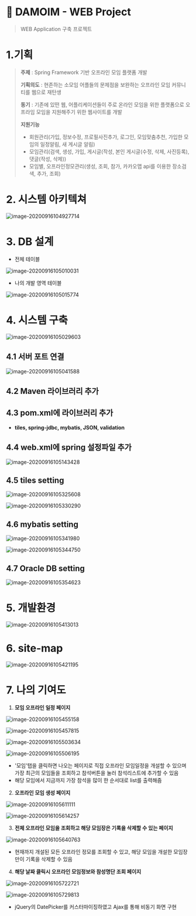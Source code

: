 # :facepunch: DAMOIM - WEB Project

> WEB Application 구축 프로젝트

# 1.기획

> **주제** : Spring Framework 기반 오프라인 모임 플랫폼 개발
>
> **기획의도** : 현존하는 소모임 어플들의 문제점을 보완하는 오프라인 모임 커뮤니티를 웹으로 재탄생
>
> **동기** : 기존에 있떤 웹, 어플리케이션들이 주로 온라인 모임을 위한 플랫폼으로 오프라임 모임을 지원해주기 위한 웹사이트를 개발
>
> **지원기능**
>
> - 회원관리(가입, 정보수정, 프로필사진추가, 로그인, 모임맞춤추천, 가입한 모임의 일정알림, 새 게시글 알림)
> - 모임관리(검색, 생성, 가입, 게시글(작성, 본인 게시글(수정, 삭제, 사진등록), 댓글(작성, 삭제))
> - 모임별, 오프라인정모관리(생성, 조회, 참가, 카카오맵 api를 이용한 장소검색, 추가, 조회)

# 2. 시스템 아키텍쳐

![image-20200916104927714](https://user-images.githubusercontent.com/58545240/93283596-cd3ee000-f80b-11ea-89b9-4b90e3d836fc.png)

# 3. DB 설계

- 전체 테이블

![image-20200916105010031](https://user-images.githubusercontent.com/58545240/93283601-d2039400-f80b-11ea-897b-31b2723a1e48.png)

- 나의 개발 영역 테이블

![image-20200916105015774](https://user-images.githubusercontent.com/58545240/93283611-d62fb180-f80b-11ea-8742-dd769ae49fa5.png)

# 4. 시스템 구축

![image-20200916105029603](https://user-images.githubusercontent.com/58545240/93283618-daf46580-f80b-11ea-80d4-394f8f3ff7a8.png)

## 4.1 서버 포트 연결

![image-20200916105041588](https://user-images.githubusercontent.com/58545240/93283628-dfb91980-f80b-11ea-8004-a0763f40d084.png)

## 4.2 Maven 라이브러리 추가

## 4.3 pom.xml에 라이브러리 추가

- **tiles, spring-jdbc, mybatis, JSON, validation**

## 4.4 web.xml에 spring 설정파일 추가

![image-20200916105143428](https://user-images.githubusercontent.com/58545240/93283638-e3e53700-f80b-11ea-9ad3-996da39bc37d.png)

## 4.5 tiles setting

![image-20200916105325608](https://user-images.githubusercontent.com/58545240/93283660-f1022600-f80b-11ea-98fa-6c391e40c844.png)

![image-20200916105330290](https://user-images.githubusercontent.com/58545240/93283672-f65f7080-f80b-11ea-91d2-2de66f997ae4.png)

## 4.6 mybatis setting

![image-20200916105341980](https://user-images.githubusercontent.com/58545240/93283683-fcede800-f80b-11ea-8587-4348dd855757.png)

![image-20200916105344750](https://user-images.githubusercontent.com/58545240/93283692-011a0580-f80c-11ea-8b88-7b295c7e40cf.png)

## 4.7 Oracle DB setting

![image-20200916105354623](https://user-images.githubusercontent.com/58545240/93283699-070fe680-f80c-11ea-9896-46a0711d2d6d.png)

# 5. 개발환경

![image-20200916105413013](https://user-images.githubusercontent.com/58545240/93283744-1ee76a80-f80c-11ea-985c-787c93e74be7.png)

# 6. site-map

![image-20200916105421195](https://user-images.githubusercontent.com/58545240/93283753-227af180-f80c-11ea-9adb-0653f3c6b72b.png)

# 7. 나의 기여도

1. **모임 오프라인 일정 페이지**

![image-20200916105455158](https://user-images.githubusercontent.com/58545240/93283761-26a70f00-f80c-11ea-92b8-85ccfd087c45.png)

![image-20200916105457815](https://user-images.githubusercontent.com/58545240/93283788-332b6780-f80c-11ea-91ea-7c0a6c677f08.png)

![image-20200916105503634](https://user-images.githubusercontent.com/58545240/93283801-39214880-f80c-11ea-8dbe-db7a5d5b50e7.png)

![image-20200916105506195](https://user-images.githubusercontent.com/58545240/93283812-3de5fc80-f80c-11ea-90a4-55e4969b2355.png)

- '모임'탭을 클릭하면 나오는 페이지로 직접 오프라인 모임일정을 개설할 수 있으며 가장 최근의 모임들을 조회하고 참석버튼을 눌러 참석리스트에 추가할 수 있음
- 해당 모임에서 지금까지 가장 참석을 많이 한 순서대로 list를 출력해줌

2. **오프라인 모임 생성 페이지**

![image-20200916105611111](https://user-images.githubusercontent.com/58545240/93283823-43dbdd80-f80c-11ea-8838-d025fcd22add.png)

![image-20200916105614257](https://user-images.githubusercontent.com/58545240/93283835-4807fb00-f80c-11ea-984b-7b3798880ba5.png)

3. **전체 오프라인 모임을 조회하고 해당 모임장은 기록을 삭제할 수 있는 페이지**

![image-20200916105640763](https://user-images.githubusercontent.com/58545240/93283844-4c341880-f80c-11ea-87a6-d2f26d8f0bd3.png)

- 현재까지 개설된 모든 오프라인 정모를 조회할 수 있고, 해당 모임을 개설한 모임장만이 기록을 삭제할 수 있음

4. **해당 날짜 클릭시 오프라인 모임정보와 참성명단 조회 페이지**

![image-20200916105722721](https://user-images.githubusercontent.com/58545240/93283854-4fc79f80-f80c-11ea-90ee-88f59ef99145.png)

![image-20200916105729813](https://user-images.githubusercontent.com/58545240/93283862-535b2680-f80c-11ea-84a2-624d2c9a9a81.png)

- jQuery의 DatePicker를 커스터마이징하였고 Ajax를 통해 비동기 화면 구현
